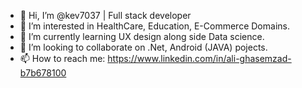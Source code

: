 - 👋 Hi, I’m @kev7037 | Full stack developer
- 👀 I’m interested in HealthCare, Education, E-Commerce Domains.
- 🌱 I’m currently learning UX design along side Data science.
- 💞️ I’m looking to collaborate on .Net, Android (JAVA) pojects.
- 📫 How to reach me: https://www.linkedin.com/in/ali-ghasemzad-b7b678100

<!---
kev7037/kev7037 is a ✨ special ✨ repository because its `README.md` (this file) appears on your GitHub profile.
You can click the Preview link to take a look at your changes.
--->
